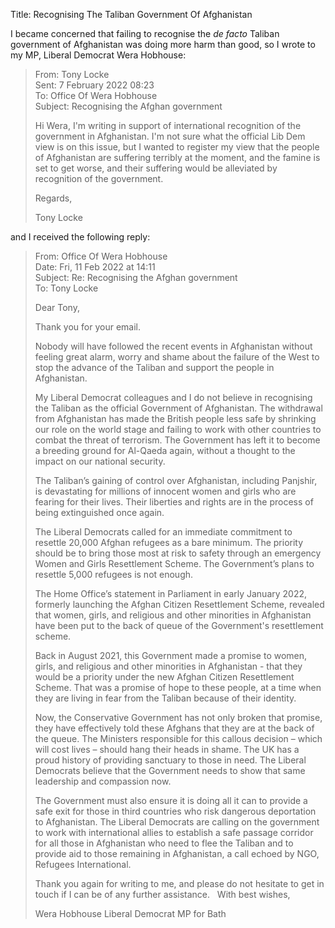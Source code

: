 Title: Recognising The Taliban Government Of Afghanistan

I became concerned that failing to recognise the <em>de facto</em> Taliban government of
Afghanistan was doing more harm than good, so I wrote to my MP, Liberal Democrat Wera
Hobhouse:

> From: Tony Locke<br>
> Sent: 7 February 2022 08:23<br>
> To: Office Of Wera Hobhouse<br>
> Subject: Recognising the Afghan government<br>
>
> Hi Wera, I'm writing in support of international recognition of the
> government in Afghanistan. I'm not sure what the official Lib Dem view is
> on this issue, but I wanted to register my view that the people of
> Afghanistan are suffering terribly at the moment, and the famine is set to
> get worse, and their suffering would be alleviated by recognition of the
> government.
>
> Regards,
>
> Tony Locke 

and I received the following reply:

> From: Office Of Wera Hobhouse<br>
> Date: Fri, 11 Feb 2022 at 14:11<br>
> Subject: Re: Recognising the Afghan government<br>
> To: Tony Locke<br>
>
>
> Dear Tony,
>
> Thank you for your email.
>
> Nobody will have followed the recent events in Afghanistan without feeling great
> alarm, worry and shame about the failure of the West to stop the advance of the
> Taliban and support the people in Afghanistan.
>
> My Liberal Democrat colleagues and I do not believe in recognising the Taliban as the
> official Government of Afghanistan. The withdrawal from Afghanistan has made the
> British people less safe by shrinking our role on the world stage and failing to work
> with other countries to combat the threat of terrorism. The Government has left it to
> become a breeding ground for Al-Qaeda again, without a thought to the impact on our
> national security.
>
> The Taliban’s gaining of control over Afghanistan, including Panjshir, is devastating
> for millions of innocent women and girls who are fearing for their lives. Their
> liberties and rights are in the process of being extinguished once again.
>
> The Liberal Democrats called for an immediate commitment to resettle 20,000 Afghan
> refugees as a bare minimum. The priority should be to bring those most at risk to
> safety through an emergency Women and Girls Resettlement Scheme. The Government’s
> plans to resettle 5,000 refugees is not enough.
>
> The Home Office’s statement in Parliament in early January 2022, formerly launching
> the Afghan Citizen Resettlement Scheme, revealed that women, girls, and religious and
> other minorities in Afghanistan have been put to the back of queue of the
> Government's resettlement scheme.
>
> Back in August 2021, this Government made a promise to women, girls, and religious
> and other minorities in Afghanistan - that they would be a priority under the new
> Afghan Citizen Resettlement Scheme. That was a promise of hope to these people, at a
> time when they are living in fear from the Taliban because of their identity.
>
> Now, the Conservative Government has not only broken that promise, they have
> effectively told these Afghans that they are at the back of the queue. The Ministers
> responsible for this callous decision – which will cost lives – should hang their
> heads in shame. The UK has a proud history of providing sanctuary to those in need.
> The Liberal Democrats believe that the Government needs to show that same leadership
> and compassion now.
>
> The Government must also ensure it is doing all it can to provide a safe exit for
> those in third countries who risk dangerous deportation to Afghanistan. The Liberal
> Democrats are calling on the government to work with international allies to
> establish a safe passage corridor for all those in Afghanistan who need to flee the
> Taliban and to provide aid to those remaining in Afghanistan, a call echoed by NGO,
> Refugees International.
>
> Thank you again for writing to me, and please do not hesitate to get in touch if I
> can be of any further assistance.
> 
> With best wishes,
>
> Wera Hobhouse
> Liberal Democrat MP for Bath
